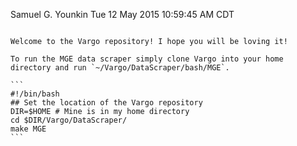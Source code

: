 Samuel G. Younkin
Tue 12 May 2015 10:59:45 AM CDT

~~~~~~~~~~~~~~~

Welcome to the Vargo repository! I hope you will be loving it!

To run the MGE data scraper simply clone Vargo into your home
directory and run `~/Vargo/DataScraper/bash/MGE`.

```
#!/bin/bash
## Set the location of the Vargo repository
DIR=$HOME # Mine is in my home directory
cd $DIR/Vargo/DataScraper/
make MGE
```
